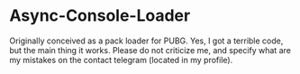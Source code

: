 # Async-Console-Loader
Originally conceived as a pack loader for PUBG. 
Yes, I got a terrible code, but the main thing it works. 
Please do not criticize me, and specify what are my mistakes on the contact telegram (located in my profile).
